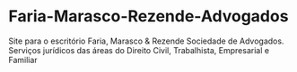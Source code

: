 # Faria-Marasco-Rezende-Advogados
 Site para o escritório Faria, Marasco & Rezende Sociedade de Advogados. Serviços jurídicos das áreas do Direito Civil, Trabalhista, Empresarial e Familiar
